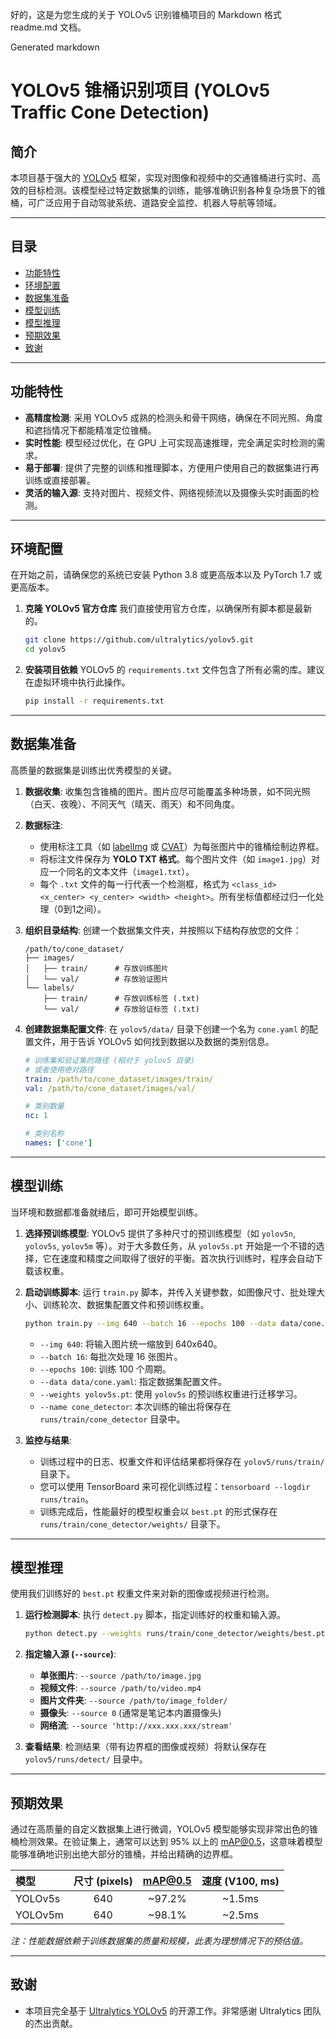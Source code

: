 好的，这是为您生成的关于 YOLOv5 识别锥桶项目的 Markdown 格式 readme.md 文档。

Generated markdown
# YOLOv5 锥桶识别项目 (YOLOv5 Traffic Cone Detection)

## 简介

本项目基于强大的 [YOLOv5](https://github.com/ultralytics/yolov5) 框架，实现对图像和视频中的交通锥桶进行实时、高效的目标检测。该模型经过特定数据集的训练，能够准确识别各种复杂场景下的锥桶，可广泛应用于自动驾驶系统、道路安全监控、机器人导航等领域。

---

## 目录

- [功能特性](#功能特性)
- [环境配置](#环境配置)
- [数据集准备](#数据集准备)
- [模型训练](#模型训练)
- [模型推理](#模型推理)
- [预期效果](#预期效果)
- [致谢](#致谢)

---

## 功能特性

- **高精度检测**: 采用 YOLOv5 成熟的检测头和骨干网络，确保在不同光照、角度和遮挡情况下都能精准定位锥桶。
- **实时性能**: 模型经过优化，在 GPU 上可实现高速推理，完全满足实时检测的需求。
- **易于部署**: 提供了完整的训练和推理脚本，方便用户使用自己的数据集进行再训练或直接部署。
- **灵活的输入源**: 支持对图片、视频文件、网络视频流以及摄像头实时画面的检测。

---

## 环境配置

在开始之前，请确保您的系统已安装 Python 3.8 或更高版本以及 PyTorch 1.7 或更高版本。

1.  **克隆 YOLOv5 官方仓库**
    我们直接使用官方仓库，以确保所有脚本都是最新的。

    ```bash
    git clone https://github.com/ultralytics/yolov5.git
    cd yolov5
    ```

2.  **安装项目依赖**
    YOLOv5 的 `requirements.txt` 文件包含了所有必需的库。建议在虚拟环境中执行此操作。

    ```bash
    pip install -r requirements.txt
    ```

---

## 数据集准备

高质量的数据集是训练出优秀模型的关键。

1.  **数据收集**: 收集包含锥桶的图片。图片应尽可能覆盖多种场景，如不同光照（白天、夜晚）、不同天气（晴天、雨天）和不同角度。

2.  **数据标注**:
    - 使用标注工具（如 [labelImg](https://github.com/tzutalin/labelImg) 或 [CVAT](https://github.com/cvat-ai/cvat)）为每张图片中的锥桶绘制边界框。
    - 将标注文件保存为 **YOLO TXT 格式**。每个图片文件（如 `image1.jpg`）对应一个同名的文本文件（`image1.txt`）。
    - 每个 `.txt` 文件的每一行代表一个检测框，格式为 `<class_id> <x_center> <y_center> <width> <height>`。所有坐标值都经过归一化处理（0到1之间）。

3.  **组织目录结构**:
    创建一个数据集文件夹，并按照以下结构存放您的文件：

    ```
    /path/to/cone_dataset/
    ├── images/
    │   ├── train/      # 存放训练图片
    │   └── val/        # 存放验证图片
    └── labels/
        ├── train/      # 存放训练标签 (.txt)
        └── val/        # 存放验证标签 (.txt)
    ```

4.  **创建数据集配置文件**:
    在 `yolov5/data/` 目录下创建一个名为 `cone.yaml` 的配置文件，用于告诉 YOLOv5 如何找到数据以及数据的类别信息。

    ```yaml
    # 训练集和验证集的路径 (相对于 yolov5 目录)
    # 或者使用绝对路径
    train: /path/to/cone_dataset/images/train/
    val: /path/to/cone_dataset/images/val/

    # 类别数量
    nc: 1

    # 类别名称
    names: ['cone']
    ```

---

## 模型训练

当环境和数据都准备就绪后，即可开始模型训练。

1.  **选择预训练模型**:
    YOLOv5 提供了多种尺寸的预训练模型（如 `yolov5n`, `yolov5s`, `yolov5m` 等）。对于大多数任务，从 `yolov5s.pt` 开始是一个不错的选择，它在速度和精度之间取得了很好的平衡。首次执行训练时，程序会自动下载该权重。

2.  **启动训练脚本**:
    运行 `train.py` 脚本，并传入关键参数，如图像尺寸、批处理大小、训练轮次、数据集配置文件和预训练权重。

    ```bash
    python train.py --img 640 --batch 16 --epochs 100 --data data/cone.yaml --weights yolov5s.pt --name cone_detector
    ```
    - `--img 640`: 将输入图片统一缩放到 640x640。
    - `--batch 16`: 每批次处理 16 张图片。
    - `--epochs 100`: 训练 100 个周期。
    - `--data data/cone.yaml`: 指定数据集配置文件。
    - `--weights yolov5s.pt`: 使用 `yolov5s` 的预训练权重进行迁移学习。
    - `--name cone_detector`: 本次训练的输出将保存在 `runs/train/cone_detector` 目录中。

3.  **监控与结果**:
    - 训练过程中的日志、权重文件和评估结果都将保存在 `yolov5/runs/train/` 目录下。
    - 您可以使用 TensorBoard 来可视化训练过程：`tensorboard --logdir runs/train`。
    - 训练完成后，性能最好的模型权重会以 `best.pt` 的形式保存在 `runs/train/cone_detector/weights/` 目录下。

---

## 模型推理

使用我们训练好的 `best.pt` 权重文件来对新的图像或视频进行检测。

1.  **运行检测脚本**:
    执行 `detect.py` 脚本，指定训练好的权重和输入源。

    ```bash
    python detect.py --weights runs/train/cone_detector/weights/best.pt --source /path/to/test_video.mp4
    ```

2.  **指定输入源 (`--source`)**:
    - **单张图片**: `--source /path/to/image.jpg`
    - **视频文件**: `--source /path/to/video.mp4`
    - **图片文件夹**: `--source /path/to/image_folder/`
    - **摄像头**: `--source 0` (通常是笔记本内置摄像头)
    - **网络流**: `--source 'http://xxx.xxx.xxx/stream'`

3.  **查看结果**:
    检测结果（带有边界框的图像或视频）将默认保存在 `yolov5/runs/detect/` 目录中。

---

## 预期效果

通过在高质量的自定义数据集上进行微调，YOLOv5 模型能够实现非常出色的锥桶检测效果。在验证集上，通常可以达到 95% 以上的 mAP@0.5，这意味着模型能够准确地识别出绝大部分的锥桶，并给出精确的边界框。

| 模型 | 尺寸 (pixels) | mAP@0.5 | 速度 (V100, ms) |
| :--- | :---: | :---: | :---: |
| YOLOv5s | 640 | ~97.2% | ~1.5ms |
| YOLOv5m | 640 | ~98.1% | ~2.5ms |
*注：性能数据依赖于训练数据集的质量和规模，此表为理想情况下的预估值。*

---

## 致谢

- 本项目完全基于 [Ultralytics YOLOv5](https://github.com/ultralytics/yolov5) 的开源工作。非常感谢 Ultralytics 团队的杰出贡献。
